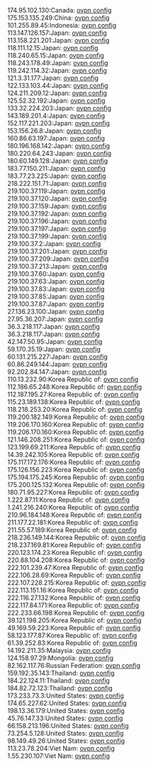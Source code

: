 174.95.102.130:Canada: [ovpn config](vpn/174_95_102_130.ovpn)  
175.153.135.249:China: [ovpn config](vpn/175_153_135_249.ovpn)  
101.255.89.45:Indonesia: [ovpn config](vpn/101_255_89_45.ovpn)  
113.147.126.157:Japan: [ovpn config](vpn/113_147_126_157.ovpn)  
113.158.221.201:Japan: [ovpn config](vpn/113_158_221_201.ovpn)  
118.111.12.15:Japan: [ovpn config](vpn/118_111_12_15.ovpn)  
118.240.65.15:Japan: [ovpn config](vpn/118_240_65_15.ovpn)  
118.243.178.49:Japan: [ovpn config](vpn/118_243_178_49.ovpn)  
119.242.114.32:Japan: [ovpn config](vpn/119_242_114_32.ovpn)  
121.3.31.177:Japan: [ovpn config](vpn/121_3_31_177.ovpn)  
122.133.103.44:Japan: [ovpn config](vpn/122_133_103_44.ovpn)  
124.211.209.12:Japan: [ovpn config](vpn/124_211_209_12.ovpn)  
125.52.32.192:Japan: [ovpn config](vpn/125_52_32_192.ovpn)  
133.32.224.203:Japan: [ovpn config](vpn/133_32_224_203.ovpn)  
143.189.201.4:Japan: [ovpn config](vpn/143_189_201_4.ovpn)  
152.117.221.203:Japan: [ovpn config](vpn/152_117_221_203.ovpn)  
153.156.26.8:Japan: [ovpn config](vpn/153_156_26_8.ovpn)  
160.86.63.197:Japan: [ovpn config](vpn/160_86_63_197.ovpn)  
180.196.168.142:Japan: [ovpn config](vpn/180_196_168_142.ovpn)  
180.220.64.243:Japan: [ovpn config](vpn/180_220_64_243.ovpn)  
180.60.149.128:Japan: [ovpn config](vpn/180_60_149_128.ovpn)  
183.77.150.211:Japan: [ovpn config](vpn/183_77_150_211.ovpn)  
183.77.23.225:Japan: [ovpn config](vpn/183_77_23_225.ovpn)  
218.222.151.71:Japan: [ovpn config](vpn/218_222_151_71.ovpn)  
219.100.37.119:Japan: [ovpn config](vpn/219_100_37_119.ovpn)  
219.100.37.120:Japan: [ovpn config](vpn/219_100_37_120.ovpn)  
219.100.37.159:Japan: [ovpn config](vpn/219_100_37_159.ovpn)  
219.100.37.192:Japan: [ovpn config](vpn/219_100_37_192.ovpn)  
219.100.37.196:Japan: [ovpn config](vpn/219_100_37_196.ovpn)  
219.100.37.197:Japan: [ovpn config](vpn/219_100_37_197.ovpn)  
219.100.37.199:Japan: [ovpn config](vpn/219_100_37_199.ovpn)  
219.100.37.2:Japan: [ovpn config](vpn/219_100_37_2.ovpn)  
219.100.37.201:Japan: [ovpn config](vpn/219_100_37_201.ovpn)  
219.100.37.209:Japan: [ovpn config](vpn/219_100_37_209.ovpn)  
219.100.37.213:Japan: [ovpn config](vpn/219_100_37_213.ovpn)  
219.100.37.60:Japan: [ovpn config](vpn/219_100_37_60.ovpn)  
219.100.37.63:Japan: [ovpn config](vpn/219_100_37_63.ovpn)  
219.100.37.83:Japan: [ovpn config](vpn/219_100_37_83.ovpn)  
219.100.37.85:Japan: [ovpn config](vpn/219_100_37_85.ovpn)  
219.100.37.87:Japan: [ovpn config](vpn/219_100_37_87.ovpn)  
27.136.23.100:Japan: [ovpn config](vpn/27_136_23_100.ovpn)  
27.95.36.207:Japan: [ovpn config](vpn/27_95_36_207.ovpn)  
36.3.218.117:Japan: [ovpn config](vpn/36_3_218_117.ovpn)  
36.3.218.117:Japan: [ovpn config](vpn/36_3_218_117.ovpn)  
42.147.50.95:Japan: [ovpn config](vpn/42_147_50_95.ovpn)  
59.170.35.19:Japan: [ovpn config](vpn/59_170_35_19.ovpn)  
60.131.215.227:Japan: [ovpn config](vpn/60_131_215_227.ovpn)  
60.86.249.144:Japan: [ovpn config](vpn/60_86_249_144.ovpn)  
92.202.84.147:Japan: [ovpn config](vpn/92_202_84_147.ovpn)  
110.13.232.90:Korea Republic of: [ovpn config](vpn/110_13_232_90.ovpn)  
112.186.65.248:Korea Republic of: [ovpn config](vpn/112_186_65_248.ovpn)  
112.187.195.27:Korea Republic of: [ovpn config](vpn/112_187_195_27.ovpn)  
115.23.189.138:Korea Republic of: [ovpn config](vpn/115_23_189_138.ovpn)  
118.218.253.20:Korea Republic of: [ovpn config](vpn/118_218_253_20.ovpn)  
119.200.182.149:Korea Republic of: [ovpn config](vpn/119_200_182_149.ovpn)  
119.206.170.160:Korea Republic of: [ovpn config](vpn/119_206_170_160.ovpn)  
119.206.170.160:Korea Republic of: [ovpn config](vpn/119_206_170_160.ovpn)  
121.146.208.251:Korea Republic of: [ovpn config](vpn/121_146_208_251.ovpn)  
123.199.69.211:Korea Republic of: [ovpn config](vpn/123_199_69_211.ovpn)  
14.39.242.105:Korea Republic of: [ovpn config](vpn/14_39_242_105.ovpn)  
175.117.172.176:Korea Republic of: [ovpn config](vpn/175_117_172_176.ovpn)  
175.126.156.223:Korea Republic of: [ovpn config](vpn/175_126_156_223.ovpn)  
175.194.175.245:Korea Republic of: [ovpn config](vpn/175_194_175_245.ovpn)  
175.200.125.132:Korea Republic of: [ovpn config](vpn/175_200_125_132.ovpn)  
180.71.95.227:Korea Republic of: [ovpn config](vpn/180_71_95_227.ovpn)  
1.222.87.11:Korea Republic of: [ovpn config](vpn/1_222_87_11.ovpn)  
1.241.216.240:Korea Republic of: [ovpn config](vpn/1_241_216_240.ovpn)  
210.96.184.148:Korea Republic of: [ovpn config](vpn/210_96_184_148.ovpn)  
211.177.22.181:Korea Republic of: [ovpn config](vpn/211_177_22_181.ovpn)  
211.55.57.189:Korea Republic of: [ovpn config](vpn/211_55_57_189.ovpn)  
218.236.149.144:Korea Republic of: [ovpn config](vpn/218_236_149_144.ovpn)  
218.237.169.81:Korea Republic of: [ovpn config](vpn/218_237_169_81.ovpn)  
220.123.174.23:Korea Republic of: [ovpn config](vpn/220_123_174_23.ovpn)  
220.88.104.208:Korea Republic of: [ovpn config](vpn/220_88_104_208.ovpn)  
222.101.239.47:Korea Republic of: [ovpn config](vpn/222_101_239_47.ovpn)  
222.106.28.69:Korea Republic of: [ovpn config](vpn/222_106_28_69.ovpn)  
222.107.228.215:Korea Republic of: [ovpn config](vpn/222_107_228_215.ovpn)  
222.113.151.16:Korea Republic of: [ovpn config](vpn/222_113_151_16.ovpn)  
222.116.27.132:Korea Republic of: [ovpn config](vpn/222_116_27_132.ovpn)  
222.117.84.171:Korea Republic of: [ovpn config](vpn/222_117_84_171.ovpn)  
222.233.66.198:Korea Republic of: [ovpn config](vpn/222_233_66_198.ovpn)  
39.121.198.205:Korea Republic of: [ovpn config](vpn/39_121_198_205.ovpn)  
49.169.59.223:Korea Republic of: [ovpn config](vpn/49_169_59_223.ovpn)  
58.123.177.87:Korea Republic of: [ovpn config](vpn/58_123_177_87.ovpn)  
61.39.252.83:Korea Republic of: [ovpn config](vpn/61_39_252_83.ovpn)  
14.192.211.35:Malaysia: [ovpn config](vpn/14_192_211_35.ovpn)  
124.158.97.29:Mongolia: [ovpn config](vpn/124_158_97_29.ovpn)  
82.162.117.76:Russian Federation: [ovpn config](vpn/82_162_117_76.ovpn)  
159.192.35.143:Thailand: [ovpn config](vpn/159_192_35_143.ovpn)  
184.22.124.11:Thailand: [ovpn config](vpn/184_22_124_11.ovpn)  
184.82.72.123:Thailand: [ovpn config](vpn/184_82_72_123.ovpn)  
173.233.73.3:United States: [ovpn config](vpn/173_233_73_3.ovpn)  
174.65.227.62:United States: [ovpn config](vpn/174_65_227_62.ovpn)  
198.13.36.179:United States: [ovpn config](vpn/198_13_36_179.ovpn)  
45.76.147.33:United States: [ovpn config](vpn/45_76_147_33.ovpn)  
66.158.213.196:United States: [ovpn config](vpn/66_158_213_196.ovpn)  
73.254.5.128:United States: [ovpn config](vpn/73_254_5_128.ovpn)  
98.149.49.26:United States: [ovpn config](vpn/98_149_49_26.ovpn)  
113.23.78.204:Viet Nam: [ovpn config](vpn/113_23_78_204.ovpn)  
1.55.230.107:Viet Nam: [ovpn config](vpn/1_55_230_107.ovpn)  
